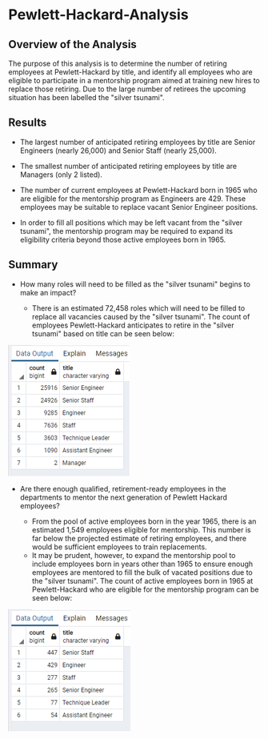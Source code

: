 # Pewlett-Hackard-Analysis

## Overview of the Analysis

The purpose of this analysis is to determine the number of retiring employees at Pewlett-Hackard by title, and identify all employees who are eligible to participate in a mentorship program aimed at training new hires to replace those retiring. Due to the large number of retirees the upcoming situation has been labelled the "silver tsunami".

## Results

- The largest number of anticipated retiring employees by title are Senior Engineers (nearly 26,000) and Senior Staff (nearly 25,000).

- The smallest number of anticipated retiring employees by title are Managers (only 2 listed).

- The number of current employees at Pewlett-Hackard born in 1965 who are eligible for the mentorship program as Engineers are 429. These employees may be suitable to replace vacant Senior Engineer positions.

- In order to fill all positions which may be left vacant from the "silver tsunami", the mentorship program may be required to expand its eligibility criteria beyond those active employees born in 1965.

## Summary

- How many roles will need to be filled as the "silver tsunami" begins to make an impact?

	- There is an estimated 72,458 roles which will need to be filled to replace all vacancies caused by the "silver tsunami". The count of employees Pewlett-Hackard anticipates to retire in the "silver tsunami" based on title can be seen below:

![retiring_titles](https://github.com/JorMerr/Pewlett-Hackard-Analysis/blob/main/Images/retiring_titles.PNG)



- Are there enough qualified, retirement-ready employees in the departments to mentor the next generation of Pewlett Hackard employees?

	- From the pool of active employees born in the year 1965, there is an estimated 1,549 employees eligible for mentorship. This number is far below the projected estimate of retiring employees, and there would be sufficient employees to train replacements. 
	- It may be prudent, however, to expand the mentorship pool to include employees born in years other than 1965 to ensure enough employees are mentored to fill the bulk of vacated positions due to the "silver tsunami". The count of active employees born in 1965 at Pewlett-Hackard who are eligible for the mentorship program can be seen below:

![mentorship_titles](https://github.com/JorMerr/Pewlett-Hackard-Analysis/blob/main/Images/mentorship_titles.PNG)